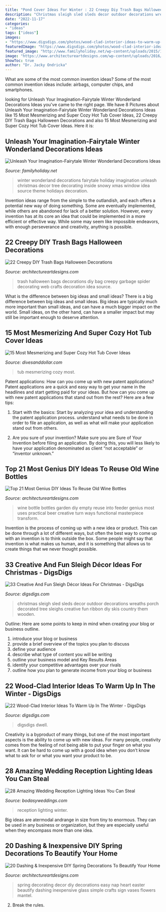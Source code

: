 ```yaml
---
title: "Pond Cover Ideas For Winter : 22 Creepy Diy Trash Bags Halloween Decorations"
description: "Christmas sleigh sled sleds decor outdoor decorations wreaths porch decorated tree sleighs creative fun ribbon diy skis country them wooden"
date: "2022-11-17"
categories:
- "ideas"
tags: ["ideas"]
images:
- "https://www.digsdigs.com/photos/wood-clad-interior-ideas-to-warm-up-in-the-winter-8.jpg"
featuredImage: "https://www.digsdigs.com/photos/wood-clad-interior-ideas-to-warm-up-in-the-winter-8.jpg"
featured_image: "http://www.familyholiday.net/wp-content/uploads/2015/10/Fairytale-Winter-Wonderland-Decorations-Ideas-14.jpg"
image: "https://www.architectureartdesigns.com/wp-content/uploads/2016/02/5-56-630x945.jpg"
ShowToc: true
author: "Dr. Jacky Ondricka"
---
```



What are some of the most common invention ideas?
Some of the most common invention ideas include: airbags, computer chips, and smartphones.

	

		
looking for Unleash Your Imagination-Fairytale Winter Wonderland Decorations Ideas you've came to the right page. We have 8 Pictures about Unleash Your Imagination-Fairytale Winter Wonderland Decorations Ideas like 15 Most Mesmerizing and Super Cozy Hot Tub Cover Ideas, 22 Creepy DIY Trash Bags Halloween Decorations and also 15 Most Mesmerizing and Super Cozy Hot Tub Cover Ideas. Here it is:
		
    
## Unleash Your Imagination-Fairytale Winter Wonderland Decorations Ideas

<img loading=lazy src="http://www.familyholiday.net/wp-content/uploads/2015/10/Fairytale-Winter-Wonderland-Decorations-Ideas-14.jpg" onerror="this.onerror=null;this.src='https://tse1.mm.bing.net/th?id=OIP.vjJv-lc4_i66heYm4yQU8AHaLC&amp;pid=15.1';" alt="Unleash Your Imagination-Fairytale Winter Wonderland Decorations Ideas">

_Source: familyholiday.net_

>winter wonderland decorations fairytale holiday imagination unleash christmas decor tree decorating inside snowy xmas window idea source theme holidays decoration. 

	

Invention ideas range from the simple to the outlandish, and each offers a potential new way of doing something. Some are eventually implemented, while others are abandoned for lack of a better solution. However, every invention has at its core an idea that could be implemented in a more efficient or effective way. While some may seem like impossible endeavors, with enough perseverance and creativity, anything is possible.

    
## 22 Creepy DIY Trash Bags Halloween Decorations

<img loading=lazy src="http://www.architectureartdesigns.com/wp-content/uploads/2013/09/730.jpg" onerror="this.onerror=null;this.src='https://tse2.mm.bing.net/th?id=OIP.aCvwgNEwhNKe745b_TOHVQHaJ3&amp;pid=15.1';" alt="22 Creepy DIY Trash Bags Halloween Decorations">

_Source: architectureartdesigns.com_

>trash halloween bags decorations diy bag creepy garbage spider decorating web crafts decoration idea source. 

	

What is the difference between big ideas and small ideas?
There is a big difference between big ideas and small ideas. Big ideas are typically much more important than small ideas, and can have a much bigger impact on the world. Small ideas, on the other hand, can have a smaller impact but may still be important enough to deserve attention.

    
## 15 Most Mesmerizing And Super Cozy Hot Tub Cover Ideas

<img loading=lazy src="https://www.divesanddollar.com/wp-content/uploads/2017/04/Hot-Tub-Cover-9.jpg" onerror="this.onerror=null;this.src='https://tse4.mm.bing.net/th?id=OIP.ujSt93AT9EWk1S9-0GS2JgHaLH&amp;pid=15.1';" alt="15 Most Mesmerizing and Super Cozy Hot Tub Cover Ideas">

_Source: divesanddollar.com_

>tub mesmerizing cozy most. 

	

Patent applications: How can you come up with new patent applications?
Patent applications are a quick and easy way to get your name in the headlines and start getting paid for your ideas. But how can you come up with new patent applications that stand out from the rest? Here are a few tips: 
1. Start with the basics: Start by analyzing your idea and understanding the patent application process. understand what needs to be done in order to file an application, as well as what will make your application stand out from others. 

2. Are you sure of your invention? Make sure you are Sure of Your Invention before filing an application. By doing this, you will less likely to have your application denominated as client “not acceptable” or “inventor unknown.” 


    
## Top 21 Most Genius DIY Ideas To Reuse Old Wine Bottles

<img loading=lazy src="http://www.architectureartdesigns.com/wp-content/uploads/2015/09/1474-630x983.jpg" onerror="this.onerror=null;this.src='https://tse3.mm.bing.net/th?id=OIP.PjQXpZdX699x_Iz7dMntmAHaLj&amp;pid=15.1';" alt="Top 21 Most Genius DIY Ideas To Reuse Old Wine Bottles">

_Source: architectureartdesigns.com_

>wine bottle bottles garden diy empty reuse into feeder genius most uses practical beer creative turn ways functional masterpiece transform. 

	

Invention is the process of coming up with a new idea or product. This can be done through a lot of different ways, but often the best way to come up with an invention is to think outside the box. Some people might say that invention is what makes us human, and it is something that allows us to create things that we never thought possible.

    
## 33 Creative And Fun Sleigh Décor Ideas For Christmas - DigsDigs

<img loading=lazy src="http://www.digsdigs.com/photos/fun-and-creative-sleigh-decor-ideas-for-christmas-1.jpg" onerror="this.onerror=null;this.src='https://tse3.mm.bing.net/th?id=OIP.KtzwXPPivil3mUPlb3TDpgHaKq&amp;pid=15.1';" alt="33 Creative And Fun Sleigh Décor Ideas For Christmas - DigsDigs">

_Source: digsdigs.com_

>christmas sleigh sled sleds decor outdoor decorations wreaths porch decorated tree sleighs creative fun ribbon diy skis country them wooden. 

	

Outline: Here are some points to keep in mind when creating your blog or business outline.
1. introduce your blog or business 
2. provide a brief overview of the topics you plan to discuss 
3. define your audience 
4. describe what type of content you will be writing 
5. outline your business model and Key Results Areas 
6. identify your competitive advantages over your rivals 
7. outline how you plan to generate income from your blog or business  
    
## 22 Wood-Clad Interior Ideas To Warm Up In The Winter - DigsDigs

<img loading=lazy src="https://www.digsdigs.com/photos/wood-clad-interior-ideas-to-warm-up-in-the-winter-8.jpg" onerror="this.onerror=null;this.src='https://tse3.mm.bing.net/th?id=OIP.lL75HDA7tLIgVpH_df-5fgHaJ4&amp;pid=15.1';" alt="22 Wood-Clad Interior Ideas To Warm Up In The Winter - DigsDigs">

_Source: digsdigs.com_

>digsdigs dwell. 

	

Creativity is a byproduct of many things, but one of the most important aspects is the ability to come up with new ideas. For many people, creativity comes from the feeling of not being able to put your finger on what you want. It can be hard to come up with a good idea when you don’t know what to ask for or what you want your product to be.

    
## 28 Amazing Wedding Reception Lighting Ideas You Can Steal

<img loading=lazy src="https://bodasyweddings.com/wp-content/uploads/2018/01/winter-wedding.jpg" onerror="this.onerror=null;this.src='https://tse2.mm.bing.net/th?id=OIP.gEcxy8HueJXJGArJg2icjwHaLH&amp;pid=15.1';" alt="28 Amazing Wedding Reception Lighting Ideas You Can Steal">

_Source: bodasyweddings.com_

>reception lighting winter. 

	

Big ideas are atermodal andrange in size from tiny to enormous. They can be used in any business or organization, but they are especially useful when they encompass more than one idea. 

    
## 20 Dashing &amp; Inexpensive DIY Spring Decorations To Beautify Your Home

<img loading=lazy src="https://www.architectureartdesigns.com/wp-content/uploads/2016/02/5-56-630x945.jpg" onerror="this.onerror=null;this.src='https://tse4.mm.bing.net/th?id=OIP.Ra4Mh9rib7lfFw3MqX4m6QHaLH&amp;pid=15.1';" alt="20 Dashing &amp; Inexpensive DIY Spring Decorations To Beautify Your Home">

_Source: architectureartdesigns.com_

>spring decorating decor diy decorations easy nap heart easter beautify dashing inexpensive glass simple crafts sign vases flowers mantel. 

	

2. Break the rules.

